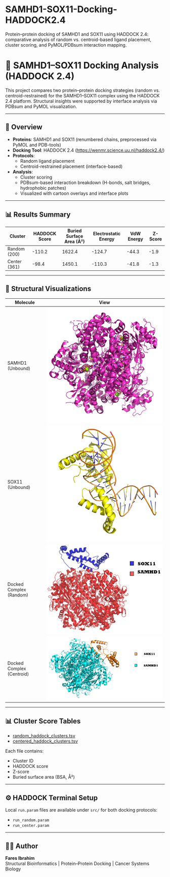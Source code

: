 # SAMHD1-SOX11-Docking-HADDOCK2.4
Protein–protein docking of SAMHD1 and SOX11 using HADDOCK 2.4: comparative analysis of random vs. centroid-based ligand placement, cluster scoring, and PyMOL/PDBsum interaction mapping.

# 🔬 SAMHD1–SOX11 Docking Analysis (HADDOCK 2.4)

This project compares two protein–protein docking strategies (random vs. centroid-restrained) for the SAMHD1–SOX11 complex using the HADDOCK 2.4 platform. Structural insights were supported by interface analysis via PDBsum and PyMOL visualization.

---

## 🧪 Overview

- **Proteins**: SAMHD1 and SOX11 (renumbered chains, preprocessed via PyMOL and PDB-tools)
- **Docking Tool**: HADDOCK 2.4 (https://wenmr.science.uu.nl/haddock2.4/)
- **Protocols**:
  - Random ligand placement
  - Centroid-restrained placement (interface-based)
- **Analysis**:
  - Cluster scoring
  - PDBsum-based interaction breakdown (H-bonds, salt bridges, hydrophobic patches)
  - Visualized with cartoon overlays and interface plots

---

## 📊 Results Summary

| Cluster        | HADDOCK Score | Buried Surface Area (Å²) | Electrostatic Energy | VdW Energy | Z-Score |
|----------------|----------------|----------------------------|----------------------|------------|---------|
| Random (200)   | -110.2         | 1622.4                     | -124.7               | -44.3      | -1.9    |
| Center (361)   | -98.4          | 1450.1                     | -110.3               | -41.8      | -1.3    |

---

## 🧬 Structural Visualizations

| Molecule | View |
|----------|------|
| SAMHD1 (Unbound) | ![](figures/unbound_SAMHD1.png) |
| SOX11 (Unbound)  | ![](figures/unbound_SOX11.png) |
| Docked Complex (Random) | ![](figures/cluster200_docked.png) |
| Docked Complex (Centroid) | ![](figures/cluster361_docked.png) |

---

## 📊 Cluster Score Tables

- [random_haddock_clusters.tsv](results/random_haddock_clusters.tsv)
- [centered_haddock_clusters.tsv](results/centered_haddock_clusters.tsv)

Each file contains:
- Cluster ID
- HADDOCK score
- Z-score
- Buried surface area (BSA, Å²)

---

## ⚙️ HADDOCK Terminal Setup

Local `run.param` files are available under `src/` for both docking protocols:
- `run_random.param`
- `run_center.param`

---

## 👨‍💻 Author

**Fares Ibrahim**  
Structural Bioinformatics | Protein–Protein Docking | Cancer Systems Biology
